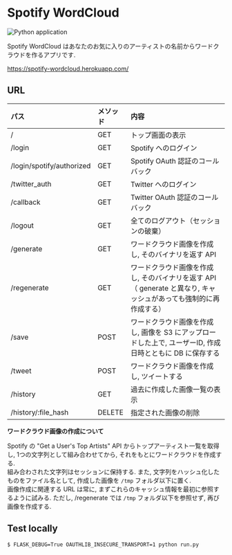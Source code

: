 # Spotify WordCloud

![Python application](https://github.com/HelloRusk/spotify-wordcloud/workflows/Python%20application/badge.svg)

Spotify WordCloud はあなたのお気に入りのアーティストの名前からワードクラウドを作るアプリです.

https://spotify-wordcloud.herokuapp.com/  

## URL

| パス   |  メソッド  |  内容  |
|:---|:---|:---|
|  /  |  GET  |  トップ画面の表示  |
|  /login  |  GET  |   Spotify へのログイン |
| /login/spotify/authorized |GET |  Spotify OAuth 認証のコールバック  |    
|  /twitter_auth  |  GET  |  Twitter へのログイン  |    
|  /callback  |  GET  |  Twitter OAuth 認証のコールバック  |    
|  /logout  | GET   |  全てのログアウト（セッションの破棄）  |   
|  /generate  |  GET  |  ワードクラウド画像を作成し, そのバイナリを返す API  |    
|  /regenerate  |  GET  |  ワードクラウド画像を作成し, そのバイナリを返す API （ generate と異なり, キャッシュがあっても強制的に再作成する）  |  
|  /save  |  POST  |  ワードクラウド画像を作成し, 画像を S3 にアップロードした上で, ユーザーID, 作成日時とともに DB に保存する   |    
|  /tweet  |  POST  | ワードクラウド画像を作成し, ツイートする   |    
|  /history  | GET   | 過去に作成した画像一覧の表示  |    
|  /history/:file_hash  |  DELETE  |  指定された画像の削除  |    

**ワードクラウド画像の作成について**

Spotify の "Get a User's Top Artists" API からトップアーティスト一覧を取得し, 1つの文字列として組み合わせてから, それをもとにワードクラウドを作成する.  
組み合わされた文字列はセッションに保持する. また, 文字列をハッシュ化したものをファイル名として, 作成した画像を `/tmp` フォルダ以下に置く.    
画像作成に関連する URL は常に, まずこれらのキャッシュ情報を最初に参照するように試みる. ただし, /regenerate では `/tmp` フォルダ以下を参照せず, 再び画像を作成する.  

## Test locally

```
$ FLASK_DEBUG=True OAUTHLIB_INSECURE_TRANSPORT=1 python run.py
```